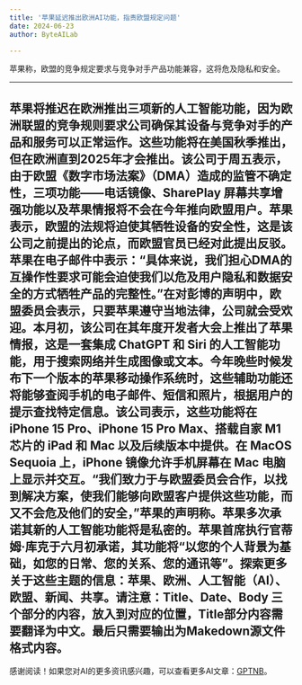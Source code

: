 ```yaml
---
title: '苹果延迟推出欧洲AI功能，指责欧盟规定问题'
date: 2024-06-23
author: ByteAILab

---
```


苹果称，欧盟的竞争规定要求与竞争对手产品功能兼容，这将危及隐私和安全。

---
苹果将推迟在欧洲推出三项新的人工智能功能，因为欧洲联盟的竞争规则要求公司确保其设备与竞争对手的产品和服务可以正常运作。这些功能将在美国秋季推出，但在欧洲直到2025年才会推出。该公司于周五表示，由于欧盟《数字市场法案》（DMA）造成的监管不确定性，三项功能——电话镜像、SharePlay 屏幕共享增强功能以及苹果情报将不会在今年推向欧盟用户。苹果表示，欧盟的法规将迫使其牺牲设备的安全性，这是该公司之前提出的论点，而欧盟官员已经对此提出反驳。苹果在电子邮件中表示：“具体来说，我们担心DMA的互操作性要求可能会迫使我们以危及用户隐私和数据安全的方式牺牲产品的完整性。”在对彭博的声明中，欧盟委员会表示，只要苹果遵守当地法律，公司就会受欢迎。本月初，该公司在其年度开发者大会上推出了苹果情报，这是一套集成 ChatGPT 和 Siri 的人工智能功能，用于搜索网络并生成图像或文本。今年晚些时候发布下一个版本的苹果移动操作系统时，这些辅助功能还将能够查阅手机的电子邮件、短信和照片，根据用户的提示查找特定信息。该公司表示，这些功能将在 iPhone 15 Pro、iPhone 15 Pro Max、搭载自家 M1 芯片的 iPad 和 Mac 以及后续版本中提供。在 MacOS Sequoia 上，iPhone 镜像允许手机屏幕在 Mac 电脑上显示并交互。“我们致力于与欧盟委员会合作，以找到解决方案，使我们能够向欧盟客户提供这些功能，而又不会危及他们的安全，”苹果的声明称。苹果多次承诺其新的人工智能功能将是私密的。苹果首席执行官蒂姆·库克于六月初承诺，其功能将“以您的个人背景为基础，如您的日常、您的关系、您的通讯等”。探索更多关于这些主题的信息：苹果、欧洲、人工智能（AI）、欧盟、新闻、共享。请注意：Title、Date、Body 三个部分的内容，放入到对应的位置，Title部分内容需要翻译为中文。最后只需要输出为Makedown源文件格式内容。
---
感谢阅读！如果您对AI的更多资讯感兴趣，可以查看更多AI文章：[GPTNB](https://gptnb.com)。